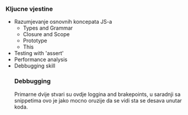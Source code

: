 ### Kljucne vjestine 
*   Razumjevanje osnovnih koncepata JS-a
    * Types and Grammar
    * Closure and Scope
    * Prototype 
    * This
*   Testing with 'assert'
* Performance analysis
* Debbugging skill
    ### Debbugging 
    Primarne dvije stvari su ovdje loggina and brakepoints, u saradnji sa snippetima ovo je jako mocno oruzije da se vidi sta se desava unutar koda.

